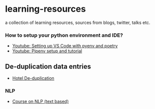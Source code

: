 # learning-resources
a collection of learning resources, sources from blogs, twitter, talks etc.



### How to setup your python environment and IDE?
- [Youtube: Setting up VS Code with pyenv and poetry](https://www.youtube.com/watch?v=547Jr26duHQ)
- [Youtube: Pipenv setup and tutorial](https://www.youtube.com/watch?v=zDYL22QNiWk)



## De-duplication data entries
- [Hotel De-duplication](https://towardsdatascience.com/de-duplicate-the-duplicate-records-from-scratch-f6e5ad9e79da)


### NLP
- [Course on NLP (text based)](https://lena-voita.github.io/nlp_course/word_embeddings.html)

